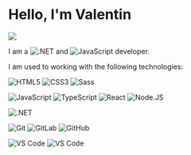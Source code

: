 # Hello, I'm Valentin

[![](https://img.shields.io/badge/-@valentinDiogo-%23181717?style=flat-square&logo=github)](https://github.com/valentinDiogo)

I am a ![.NET](https://img.shields.io/badge/.NET-5C2D91?style=flat-square&logo=.net) and ![JavaScript](https://img.shields.io/badge/javascript-323330?style=flat-square&logo=javascript&logoColor=F7DF1E) developer.

I am used to working with the following technologies:

![HTML5](https://img.shields.io/badge/-HTML5-%23E44D27?style=flat-square&logo=html5&logoColor=ffffff)
![CSS3](https://img.shields.io/badge/-CSS3-%231572B6?style=flat-square&logo=css3)
![Sass](https://img.shields.io/badge/-Sass-%23CC6699?style=flat-square&logo=sass&logoColor=ffffff)

![JavaScript](https://img.shields.io/badge/javascript-323330?style=flat-square&logo=javascript&logoColor=F7DF1E)
![TypeScript](https://img.shields.io/badge/TypeScript-007ACC?style=flat-square&logo=typescript&logoColor=ffffff)
![React](https://img.shields.io/badge/React-%23282C34?style=flat-square&logo=react)
![Node.JS](https://img.shields.io/badge/Node.js-43853D?style=flat-square&logo=node.js&logoColor=ffffff)

![.NET](https://img.shields.io/badge/.NET-5C2D91?style=flat-square&logo=.net)

![Git](https://img.shields.io/badge/-Git-%23F05032?style=flat-square&logo=git&logoColor=%23ffffff)
![GitLab](https://img.shields.io/badge/-GITLAB-FCA121?style=flat-square&logo=gitlab)
![GitHub](https://img.shields.io/badge/-GITHUB-100000?style=flat-square&logo=github)

![VS Code](https://img.shields.io/badge/-VSCode-%23007ACC?style=flat-square&logo=visual-studio-code)
![VS Code](https://img.shields.io/badge/-VSCode-%23007ACC?style=flat-square&logo=visual-studio-code)
